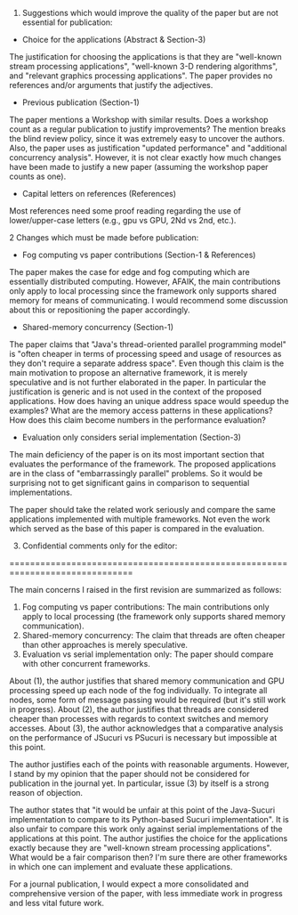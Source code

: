 1. Suggestions which would improve the quality of the paper but are not essential for publication:

- Choice for the applications (Abstract & Section-3)

The justification for choosing the applications is that they are
    "well-known stream processing applications",
    "well-known 3-D rendering algorithms", and
    "relevant graphics processing applications".
The paper provides no references and/or arguments that justify the adjectives.

- Previous publication (Section-1)

The paper mentions a Workshop with similar results.
Does a workshop count as a regular publication to justify improvements?
The mention breaks the blind review policy, since it was extremely easy to
uncover the authors.
Also, the paper uses as justification "updated performance" and "additional
concurrency analysis". However, it is not clear exactly how much changes have
been made to justify a new paper (assuming the workshop paper counts as one).

- Capital letters on references (References)

Most references need some proof reading regarding the use of lower/upper-case
letters (e.g., gpu vs GPU, 2Nd vs 2nd, etc.).

2 Changes which must be made before publication:
 
- Fog computing vs paper contributions (Section-1 & References)

The paper makes the case for edge and fog computing which are essentially
distributed computing.
However, AFAIK, the main contributions only apply to local processing since
the framework only supports shared memory for means of communicating.
I would recommend some discussion about this or repositioning the paper
accordingly.

- Shared-memory concurrency (Section-1)

The paper claims that "Java's thread-oriented parallel programming model" is
"often cheaper in terms of processing speed and usage of resources as they
don't require a separate address space".
Even though this claim is the main motivation to propose an alternative
framework, it is merely speculative and is not further elaborated in the paper.
In particular the justification is generic and is not used in the context of
the proposed applications.
How does having an unique address space would speedup the examples?
What are the memory access patterns in these applications?
How does this claim become numbers in the performance evaluation?

- Evaluation only considers serial implementation (Section-3)

The main deficiency of the paper is on its most important section that
evaluates the performance of the framework.
The proposed applications are in the class of "embarrassingly parallel"
problems.
So it would be surprising not to get significant gains in comparison to
sequential implementations.

The paper should take the related work seriously and compare the same
applications implemented with multiple frameworks.
Not even the work which served as the base of this paper is compared in the
evaluation.

3. Confidential comments only for the editor:

==============================================================================

The main concerns I raised in the first revision are summarized as follows:

1. Fog computing vs paper contributions:
   The main contributions only apply to local processing (the framework only supports shared memory communication).
2. Shared-memory concurrency:
   The claim that threads are often cheaper than other approaches is merely speculative.
3. Evaluation vs serial implementation only:
   The paper should compare with other concurrent frameworks.

About (1), the author justifies that shared memory communication and GPU processing speed up each node of the fog individually.
To integrate all nodes, some form of message passing would be required (but it's still work in progress).
About (2), the author justifies that threads are considered cheaper than processes with regards to context switches and memory accesses.
About (3), the author acknowledges that a comparative analysis on the performance of JSucuri vs PSucuri is necessary but impossible at this point.

The author justifies each of the points with reasonable arguments.
However, I stand by my opinion that the paper should not be considered for publication in the journal yet.
In particular, issue (3) by itself is a strong reason of objection.

The author states that "it would be unfair at this point of the Java-Sucuri implementation to compare to its Python-based Sucuri implementation".
It is also unfair to compare this work only against serial implementations of the applications at this point.
The author justifies the choice for the applications exactly because they are "well-known stream processing applications".
What would be a fair comparison then? I'm sure there are other frameworks in which one can implement and evaluate these applications.

For a journal publication, I would expect a more consolidated and comprehensive version of the paper, with less immediate work in progress and less vital future work.

